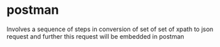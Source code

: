 # postman
Involves a sequence of steps in conversion of set of set of xpath to json request and further this request will be embedded in postman
